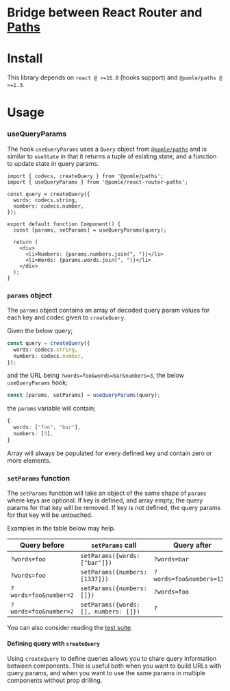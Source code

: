 # Bridge between React Router and [Paths](https://github.com/pomle/paths)

# Install

This library depends on `react @ >=16.8` (hooks support) and `@pomle/paths @ >=1.3`.


# Usage

### useQueryParams

The hook `useQueryParams` uses a `Query` object from [`@pomle/paths`](https://github.com/pomle/paths) and is similar to `useState` in that it returns a tuple of existing state, and a function to update state in query params. 

```tsx
import { codecs, createQuery } from '@pomle/paths';
import { useQueryParams } from '@pomle/react-router-paths';

const query = createQuery({
  words: codecs.string,
  numbers: codecs.number,
});

export default function Component() {
  const [params, setParams] = useQueryParams(query);
  
  return (
    <div>
      <li>Numbers: {params.numbers.join(", ")}</li>
      <li>Words: {params.words.join(", ")}</li>
    </div>
  );
}
```

### `params` object

The `params` object contains an array of decoded query param values for each key and codec given to `createQuery`.

Given the below query;
```ts
const query = createQuery({
  words: codecs.string,
  numbers: codecs.number,
});
```

and the URL being `?words=foo&words=bar&numbers=3`, the below `useQueryParams` hook;
```ts
const [params, setParams] = useQueryParams(query);
```

the `params` variable will contain;
```ts
{
  words: ["foo", "bar"],
  numbers: [3],
}
```

Array will always be populated for every defined key and contain zero or more elements.


### `setParams` function

The `setParams` function will take an object of the same shape of `params` where keys are optional. If key is defined, and array empty, the query params for that key will be removed. If key is not defined, the query params for that key will be untouched.

Examples in the table below may help.

| Query before          	| `setParams` call                    	| Query after               	|
|-----------------------	|-------------------------------------	|---------------------------	|
| `?words=foo`          	| `setParams({words: ["bar"]})`        	| `?words=bar`              	|
| `?words=foo`          	| `setParams({numbers: [1337]})`       	| `?words=foo&numbers=1337` 	|
| `?words=foo&number=2` 	| `setParams({numbers: []})`           	| `?words=foo`              	|
| `?words=foo&number=2` 	| `setParams({words: [], numbers: []})`	| `?`                       	|

You can also consider reading the [test suite](https://github.com/pomle/react-router-paths/blob/main/src/hooks/__tests__/useQueryParams.test.tsx).


#### Defining query with `createQuery`

Using `createQuery` to define queries allows you to share query information between components. This is useful both when you want to build URLs with query params, and when you want to use the same params in multiple components without prop drilling.
